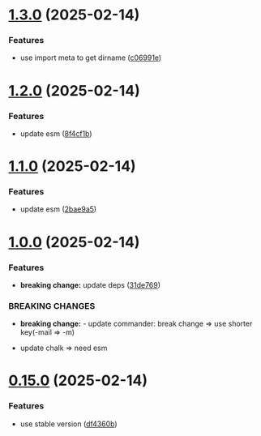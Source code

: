 # [1.3.0](https://github.com/tardis-ksh/hexo-seo-submit/compare/v1.2.0...v1.3.0) (2025-02-14)


### Features

* use import meta to get dirname ([c06991e](https://github.com/tardis-ksh/hexo-seo-submit/commit/c06991ed46a7d9300f996af11ccce4b514552b25))



# [1.2.0](https://github.com/tardis-ksh/hexo-seo-submit/compare/v1.1.0...v1.2.0) (2025-02-14)


### Features

* update esm ([8f4cf1b](https://github.com/tardis-ksh/hexo-seo-submit/commit/8f4cf1bc83a600a09b0a8525a66b0dbf9915219e))



# [1.1.0](https://github.com/tardis-ksh/hexo-seo-submit/compare/v1.0.0...v1.1.0) (2025-02-14)


### Features

* update esm ([2bae9a5](https://github.com/tardis-ksh/hexo-seo-submit/commit/2bae9a5ef5a3802e9e36890cb04dff29332cddb7))



# [1.0.0](https://github.com/tardis-ksh/hexo-seo-submit/compare/v0.15.0...v1.0.0) (2025-02-14)


### Features

* **breaking change:** update deps ([31de769](https://github.com/tardis-ksh/hexo-seo-submit/commit/31de76932f2f18ba3024b6f0fdbe1335c6b0e1fb))


### BREAKING CHANGES

* **breaking change:** - update commander: break change => use shorter key(-mail => -m)

- update chalk => need esm



# [0.15.0](https://github.com/tardis-ksh/hexo-seo-submit/compare/v0.14.0...v0.15.0) (2025-02-14)


### Features

* use stable version ([df4360b](https://github.com/tardis-ksh/hexo-seo-submit/commit/df4360b0049676246ba815d3fec8fad91a1729ee))



